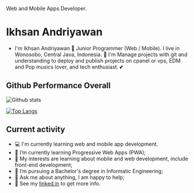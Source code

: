 Web and Mobile Apps Developer.

# Ikhsan Andriyawan

* I'm Ikhsan Andriyawan 👨 Junior Programmer (Web / Mobile). I live in Wonosobo, Central Java, Indonesia. 🙌 I'm Manage projects with git and understanding to deploy and publish projects on cpanel or vps, EDM and Pop musics lover, and tech enthusiast. 💕

## Github Performance Overall

![Github stats](https://ikhsandev-github-stats.vercel.app/api?username=ikhsandev&show_icons=true&theme=radical)

[![Top Langs](https://ikhsandev-github-stats.vercel.app/api/top-langs/?username=ikhsandev)](https://github.com/ikhsandev/github-readme-stats)

## Current activity

- 💻 I'm currently learning web and mobile app development.
- 📖 I’m currently learning Progressive Web Apps (PWA);
- 🤔 My interests are learning about mobile and web development, include front-end development;
- 💼 I’m pursuing a Bachelor's degree in Informatic Engineering;
- 💬 Ask me about anything, I am happy to help;
- 📝 See my <a href="https://www.linkedin.com/in/ikhsan-andriyawan/">linked.in</a> to get more info.
